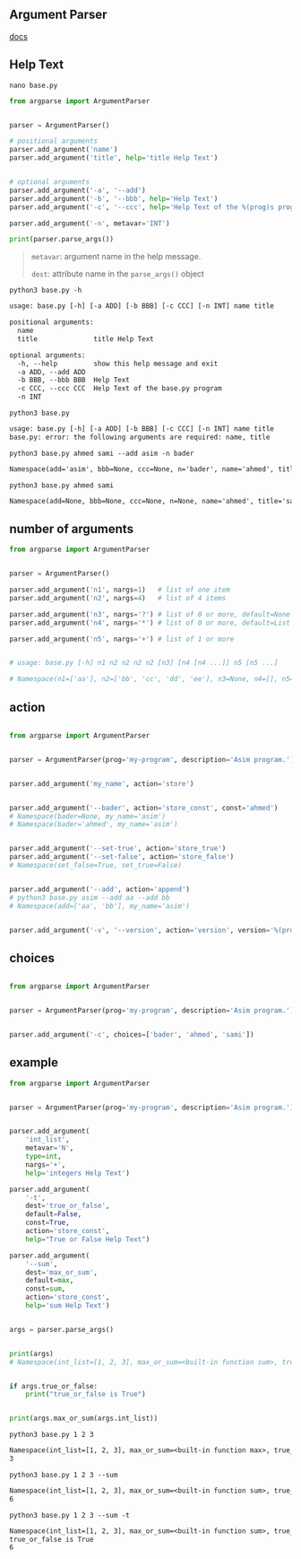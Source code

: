 ## Argument Parser
[docs](https://docs.python.org/3/library/argparse.html)


## Help Text
`nano base.py`
```py
from argparse import ArgumentParser


parser = ArgumentParser()

# positional arguments
parser.add_argument('name')
parser.add_argument('title', help='title Help Text')


# optional arguments
parser.add_argument('-a', '--add')
parser.add_argument('-b', '--bbb', help='Help Text')
parser.add_argument('-c', '--ccc', help='Help Text of the %(prog)s program')

parser.add_argument('-n', metavar='INT')

print(parser.parse_args())
```
> `metavar`: argument name in the help message.
>
> `dest`: attribute name in the `parse_args()` object



`python3 base.py -h`
```txt
usage: base.py [-h] [-a ADD] [-b BBB] [-c CCC] [-n INT] name title

positional arguments:
  name
  title              title Help Text

optional arguments:
  -h, --help         show this help message and exit
  -a ADD, --add ADD
  -b BBB, --bbb BBB  Help Text
  -c CCC, --ccc CCC  Help Text of the base.py program
  -n INT
```


`python3 base.py `
```txt
usage: base.py [-h] [-a ADD] [-b BBB] [-c CCC] [-n INT] name title
base.py: error: the following arguments are required: name, title
```


`python3 base.py ahmed sami --add asim -n bader`
```txt
Namespace(add='asim', bbb=None, ccc=None, n='bader', name='ahmed', title='sami')
```


`python3 base.py ahmed sami`
```txt
Namespace(add=None, bbb=None, ccc=None, n=None, name='ahmed', title='sami')
```


## number of arguments
```py
from argparse import ArgumentParser


parser = ArgumentParser()

parser.add_argument('n1', nargs=1)   # list of one item
parser.add_argument('n2', nargs=4)   # list of 4 items

parser.add_argument('n3', nargs='?') # list of 0 or more, default=None
parser.add_argument('n4', nargs='*') # list of 0 or more, default=List

parser.add_argument('n5', nargs='+') # list of 1 or more


# usage: base.py [-h] n1 n2 n2 n2 n2 [n3] [n4 [n4 ...]] n5 [n5 ...]

# Namespace(n1=['aa'], n2=['bb', 'cc', 'dd', 'ee'], n3=None, n4=[], n5=['ff'])
```


## action
```py

from argparse import ArgumentParser


parser = ArgumentParser(prog='my-program', description='Asim program.')


parser.add_argument('my_name', action='store')


parser.add_argument('--bader', action='store_const', const='ahmed')
# Namespace(bader=None, my_name='asim')
# Namespace(bader='ahmed', my_name='asim')


parser.add_argument('--set-true', action='store_true')
parser.add_argument('--set-false', action='store_false')
# Namespace(set_false=True, set_true=False)


parser.add_argument('--add', action='append')
# python3 base.py asim --add aa --add bb
# Namespace(add=['aa', 'bb'], my_name='asim')


parser.add_argument('-v', '--version', action='version', version='%(prog)s 0.0.1')
```


## choices
```py

from argparse import ArgumentParser


parser = ArgumentParser(prog='my-program', description='Asim program.')


parser.add_argument('-c', choices=['bader', 'ahmed', 'sami'])
```


## example
```py
from argparse import ArgumentParser


parser = ArgumentParser(prog='my-program', description='Asim program.')


parser.add_argument(
    'int_list',
    metavar='N',
    type=int,
    nargs='+',
    help='integers Help Text')

parser.add_argument(
    '-t',
    dest='true_or_false',
    default=False,
    const=True,
    action='store_const',
    help="True or False Help Text")

parser.add_argument(
    '--sum',
    dest='max_or_sum',
    default=max,
    const=sum,
    action='store_const',
    help='sum Help Text')


args = parser.parse_args()


print(args)
# Namespace(int_list=[1, 2, 3], max_or_sum=<built-in function sum>, true_or_false=False)


if args.true_or_false:
    print("true_or_false is True")


print(args.max_or_sum(args.int_list))
```


`python3 base.py 1 2 3`
```txt
Namespace(int_list=[1, 2, 3], max_or_sum=<built-in function max>, true_or_false=False)
3
```


`python3 base.py 1 2 3 --sum`
```txt
Namespace(int_list=[1, 2, 3], max_or_sum=<built-in function sum>, true_or_false=False)
6
```


`python3 base.py 1 2 3 --sum -t`
```txt
Namespace(int_list=[1, 2, 3], max_or_sum=<built-in function sum>, true_or_false=True)
true_or_false is True
6
```
